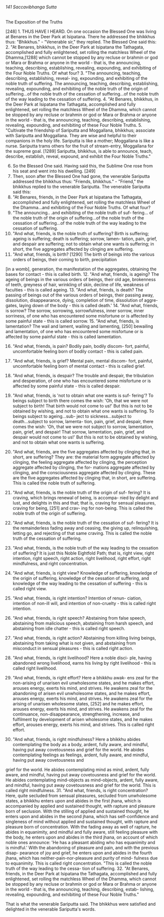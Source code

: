 ###### 141 Saccavibhanga Sutta

 The Exposition of the Truths

[248] 1. THUS HAVE I HEARD. On one occasion the Blessed One
was living at Benares in the Deer Park at Isipatana. There he
addressed the bhikkhus thus: "Bhikkhus." - "Venerable sir,"
they replied. The Blessed One said this:
2. "At Benares, bhikkhus, in the Deer Park at Isipatana the
Tathagata, accomplished and fully enlightened, set rolling the
matchless Wheel of the Dhamma,[1288] which cannot be stopped
by any recluse or brahmin or god or Mara or Brahma or anyone
in the world - that is, the announcing, teaching, describing,
establishing, revealing, expounding, and exhibiting of the Four
Noble Truths. Of what four?
3. "The announcing, teaching, describing, establishing, reveal-
ing, expounding, and exhibiting of the noble truth of suffering.
The announcing, teaching, describing, establishing, revealing,
expounding, and exhibiting of the noble truth of the origin of
suffering...of the noble truth of the cessation of suffering...of
the noble truth of the way leading to the cessation of suffering.
4. "At Benares, bhikkhus, in the Deer Park at Isipatana the
Tathagata, accomplished and fully enlightened, set rolling the
matchless Wheel of the Dhamma, which cannot be stopped by any
recluse or brahmin or god or Mara or Brahma or anyone in the
world - that is, the announcing, teaching, describing, establishing,
revealing, expounding, and exhibiting of these Four Noble Truths.
5. "Cultivate the friendship of Sariputta and Moggallana,
bhikkhus; associate with Sariputta and Moggallana. They are
wise and helpful to their companions in the holy life. Sariputta is
like a mother; Moggallana is like a nurse. Sariputta trams others
for the fruit of stream-entry, Moggallana for the supreme
goal. [1289] Sariputta, bhikkhus, is able to announce, teach, describe,
establish, reveal, expound, and exhibit the Four Noble Truths."

6. So the Blessed One said. Having said this, the Sublime One
rose from his seat and went into his dwelling. [249]
7. Then, soon after the Blessed One had gone, the venerable
Sariputta addressed the bhikkhus thus: "Friends, bhikkhus." -
"Friend," the bhikkhus replied to the venerable Sariputta. The
venerable Sariputta said this:
8. "At Benares, friends, in the Deer Park at Isipatana the
Tathagata, accomplished and fully enlightened, set rolling the
matchless Wheel of the Dhamma...and exhibiting of the Four
Noble Truths. Of what four?
9. "The announcing.. .and exhibiting of the noble truth of suf-
fering... of the noble truth of the origin of suffering...of the
noble truth of the cessation of suffering...of the noble truth of
the way leading to the cessation of suffering.
10. "And what, friends, is the noble truth of suffering? Birth is
suffering; ageing is suffering; death is suffering; sorrow, lamen-
tation, pain, grief, and despair are suffering; not to obtain what
one wants is suffering; in short, the five aggregates affected by
clinging are suffering.
11. "And what, friends, is birth? [1290] The birth of beings into
the various orders of beings, their coming to birth, precipitation

[in a womb], generation, the manifestation of the aggregates,
obtaining the bases for contact - this is called birth.
12. "And what, friends, is ageing? The ageing of beings in the
various orders of beings, their old age, brokenness of teeth,
greyness of hair, wrinkling of skin, decline of life, weakness of
faculties - this is called ageing.
13. "And what, friends, is death? The passing of beings out of
the various orders of beings, their passing away, dissolution,
disappearance, dying, completion of time, dissolution of aggre-
gates, laying down of the body - this is called death.'
14. "And what, friends, is sorrow? The sorrow, sorrowing,
sorrowfulness, inner sorrow, inner sorriness, of one who has
encountered some misfortune or is affected by some painful
state - this is called sorrow.
15. "And what, friends, is lamentation? The wail and lament,
wailing and lamenting, [250] bewailing and lamentation, of one
who has encountered some misfortune or is affected by some
painful state - this is called lamentation.

16. "And what, friends, is pain? Bodily pain, bodily discom-
fort, painful, uncomfortable feeling born of bodily contact - this
is called pain.
17. "And what, friends, is grief? Mental pain, mental discom-
fort, painful, uncomfortable feeling born of mental contact - this
is called grief.
18. "And what, friends, is despair? The trouble and despair,
the tribulation and desperation, of one who has encountered
some misfortune or is affected by some painful state - this is
called despair.
19. "And what, friends, is 'not to obtain what one wants is suf-
fering'? To beings subject to birth there comes the wish: 'Oh,
that we were not subject to birth! That birth would not come to
us!' But this is not to be obtained by wishing, and not to obtain
what one wants is suffering. To beings subject to ageing...sub-
ject to sickness...subject to death...subject to sorrow, lamenta-
tion, pain, grief, and despair, there comes the wish: 'Oh, that we
were not subject to sorrow, lamentation, pain, grief, and despair!
That sorrow, lamentation, pain, grief, and despair would not
come to us!' But this is not to be obtained by wishing, and not to
obtain what one wants is suffering.
20. "And what, friends, are the five aggregates affected by
clinging that, in short, are suffering? They are: the material form
aggregate affected by clinging, the feeling aggregate affected by
clinging, the perception aggregate affected by clinging, the for-
mations aggregate affected by clinging, and the consciousness
aggregate affected by clinging. These are the five aggregates
affected by clinging that, in short, are suffering. This is called the
noble truth of suffering.
21. "And what, friends, is the noble truth of the origin of suf-
fering? It is craving, which brings renewal of being, is accompa-
nied by delight and lust, and delights in this and that; that is,
craving for sensual pleasures, craving for being, [251] and crav-
ing for non-being. This is called the noble truth of the origin of
suffering.
22. "And what, friends, is the noble truth of the cessation of suf-
fering? It is the remainderless fading away and ceasing, the
giving up, relinquishing, letting go, and rejecting of that same
craving. This is called the noble truth of the cessation of suffering.

23. "And what, friends, is the noble truth of the way leading
to the cessation of suffering? It is just this Noble Eightfold
Path; that is, right view, right intention, right speech, right
action, right livelihood, right effort, right mindfulness, and
right concentration.
24. "And what, friends, is right view? Knowledge of suffering,
knowledge of the origin of suffering, knowledge of the cessation
of suffering, and knowledge of the way leading to the cessation
of suffering - this is called right view.
25. "And what, friends, is right intention? Intention of renun-
ciation, intention of non-ill will, and intention of non-cruelty -
this is called right intention.
26. "And what, friends, is right speech? Abstaining from false
speech, abstaining from malicious speech, abstaining from
harsh speech, and abstaining from idle chatter - this is called
right speech.
27. "And what, friends, is right action? Abstaining from
killing living beings, abstaining from taking what is not given,
and abstaining from misconduct in sensual pleasures - this is
called right action.
28. "And what, friends, is right livelihood? Here a noble disci-
ple, having abandoned wrong livelihood, earns his living by
right livelihood - this is called right livelihood.
29. "And what, friends, is right effort? Here a bhikkhu awak-
ens zeal for the non-arising of unarisen evil unwholesome states,
and he makes effort, arouses energy, exerts his mind, and
strives. He awakens zeal for the abandoning of arisen evil
unwholesome states, and he makes effort, arouses energy, exerts
his mind, and strives. He awakens zeal for the arising of
unarisen wholesome states, [252] and he makes effort, arouses
energy, exerts his mind, and strives. He awakens zeal for the
continuance, non-disappearance, strengthening, increase, and
fulfilment by development of arisen wholesome states, and he
makes effort, arouses energy, exerts his mind, and strives. This
is called right effort.
30. "And what, friends, is right mindfulness? Here a bhikkhu
abides contemplating the body as a body, ardent, fully aware,
and mindful, having put away covetousness and grief for the
world. He abides contemplating feelings as feelings, ardent,
fully aware, and mindful, having put away covetousness and

grief for the world. He abides contemplating mind as mind,
ardent, fully aware, and mindful, having put away covetousness
and grief for the world. He abides contemplating mind-objects
as mind-objects, ardent, fully aware, and mindful, having put
away covetousness and grief for the world. This is called right
mindfulness.
31. "And what, friends, is right concentration? Here, quite
secluded from sensual pleasures, secluded from unwholesome
states, a bhikkhu enters upon and abides in the first jhana, which
is accompanied by applied and sustained thought, with rapture
and pleasure born of seclusion. With the stilling of applied and
sustained thought, he enters upon and abides in the second
jhana, which has self-confidence and singleness of mind without
applied and sustained thought, with rapture and pleasure born
of concentration. With the fading away as well of rapture, he
abides in equanimity, and mindful and fully aware, still feeling
pleasure with the body, he enters upon and abides in the third
jhana, on account of which noble ones announce: 'He has a
pleasant abiding who has equanimity and is mindful.' With the
abandoning of pleasure and pain, and with the previous disap-
pearance of joy and grief, he enters upon and abides in the fourth
jhana, which has neither-pain-nor-pleasure and purity of mind-
fulness due to equanimity. This is called right concentration.
"This is called the noble truth of the way leading to the cessa-
tion of suffering.
32. "At Benares, friends, in the Deer Park at Isipatana the
Tathagata, accomplished and fully enlightened, set rolling the
matchless Wheel of the Dhamma, which cannot be stopped by
any recluse or brahmin or god or Mara or Brahma or anyone in
the world - that is, the announcing, teaching, describing, estab-
lishing, revealing, expounding, and exhibiting of these Four
Noble Truths."

That is what the venerable Sariputta said. The bhikkhus were
satisfied and delighted in the venerable Sariputta's words.
